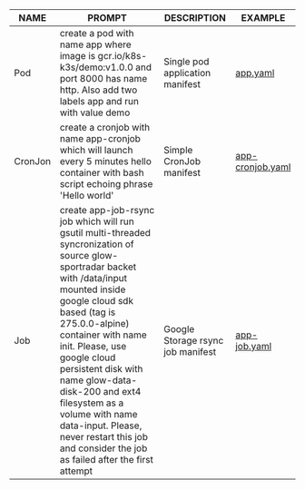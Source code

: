 | NAME     | PROMPT     | DESCRIPTION                  | EXAMPLE                            |
|----------|------------|------------------------------|------------------------------------|
| Pod      | create a pod with name app where image is gcr.io/k8s-k3s/demo:v1.0.0 and port 8000 has name http. Also add two labels app and run with value demo   | Single pod application manifest    | [app.yaml](yaml/app.yaml)|
|CronJon   | create a cronjob with name app-cronjob which will launch every 5 minutes hello container with bash script echoing phrase 'Hello world'| Simple CronJob manifest | [app-cronjob.yaml](yaml/app-cronjob.yaml)|
|Job       | create app-job-rsync job which will run gsutil multi-threaded syncronization of source glow-sportradar backet with /data/input mounted inside google cloud sdk based (tag is 275.0.0-alpine) container with name init. Please, use google cloud persistent disk with name glow-data-disk-200 and ext4 filesystem as a volume with name data-input. Please, never restart this job and consider the job as failed after the first attempt | Google Storage rsync job manifest | [app-job.yaml](yaml/app-job.yaml)|
